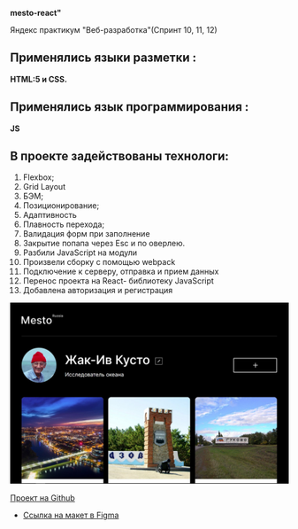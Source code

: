 **mesto-react"** 

Яндекс практикум "Веб-разработка"(Спринт 10, 11, 12)
## Применялись языки разметки :
**HTML:5 и CSS.**
## Применялись язык программирования :
**JS**
 ## В проекте задействованы технологи:
1. Flexbox;
2. Grid Layout
3. БЭМ;
4. Позиционирование;
5. Адаптивность
6. Плавность перехода;
7. Валидация форм при заполнение
8. Закрытие попапа через Esc и по оверлею.
9. Разбили JavaScript на модули
10. Произвели сборку с помощью webpack
11. Подключение к серверу, отправка и прием данных
12. Перенос проекта на React- библиотеку JavaScript
13. Добавлена авторизация и регистрация
    

<img src="/src/images/mesto.jpg">

[Проект на Github](https://markrnd.github.io/mesto-react/)

* [Ссылка на макет в Figma](https://www.figma.com/file/2cn9N9jSkmxD84oJik7xL7/JavaScript.-Sprint-4?node-id=0%3A1)